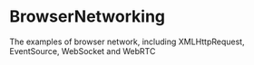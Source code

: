 # BrowserNetworking
The examples of browser network, including XMLHttpRequest, EventSource, WebSocket and WebRTC 
